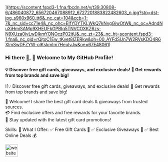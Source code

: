 ](https://scontent.fspd3-1.fna.fbcdn.net/v/t39.30808-6/486040872_656720467088912_6727201883822482603_n.jpg?stp=dst-jpg_s960x960_tt6&_nc_cat=104&ccb=1-7&_nc_sid=cc71e4&_nc_ohc=EIfYDYTKLWkQ7kNvgGiwOtW&_nc_oc=AdndNuXiHmiSAMp9XHEUFkGPBIq5TNVCOXKZ6zs-N9XUza0ivLwDIkmYONOczP02itU&_nc_zt=23&_nc_ht=scontent.fspd3-1.fna&_nc_gid=rQjtoC1Ew_tKvet8IZERkw&oh=00_AYFdSUn7W2RVsKDO4R6XlmSwDFZYW-olKskmIm7HeuIvJw&oe=67E48061)

### Hi there 👋, 👋 Welcome to My GitHub Profile!
#### 💡 Discover free gift cards, giveaways, and exclusive deals!   🎯 Get rewards from top brands and save big!
![💡 Discover free gift cards, giveaways, and exclusive deals!   🎯 Get rewards from top brands and save big!

🚀 Welcome! I share the best gift card deals & giveaways from trusted sources.  
💳 Find exclusive offers and free rewards for your favorite brands.  
📢 Stay updated with the latest gift card promotions!


Skills: 🎯 What I Offer:   ✅ Free Gift Cards 🎁   ✅ Exclusive Giveaways 🎊   ✅ Best Online Deals 💰




[<img src='https://cdn.jsdelivr.net/npm/simple-icons@3.0.1/icons/icloud.svg' alt='website' height='40'>](https://tg24shop.com/)  

